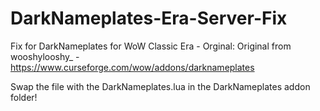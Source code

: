 # DarkNameplates-Era-Server-Fix
Fix for DarkNameplates for WoW Classic Era - Orginal: Original from wooshylooshy_  - https://www.curseforge.com/wow/addons/darknameplates

Swap the file with the DarkNameplates.lua in the DarkNameplates addon folder!

